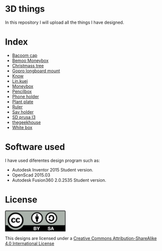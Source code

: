 # 3D things
In this repository I will upload all the things I have designed.

# Index
* [Bacoom cap](https://github.com/darkomen/3D.Things/tree/master/bacoom.cap)
* [Bemoo Moneybox](https://github.com/darkomen/3D.Things/tree/master/bemoo.moneybox)
* [Christmass tree](https://github.com/darkomen/3D.Things/tree/master/christmass.tree)
* [Gopro longboard mount](https://github.com/darkomen/3D.Things/tree/master/gopro.longboard)
* [Know](https://github.com/darkomen/3D.Things/tree/master/knob)
* [Lin.kuei](https://github.com/darkomen/3D.Things/tree/master/lin.kuei)
* [Moneybox](https://github.com/darkomen/3D.Things/tree/master/moneybox)
* [Pencilbox](https://github.com/darkomen/3D.Things/tree/master/pencil.box)
* [Phone holder](https://github.com/darkomen/3D.Things/tree/master/phone.holder)
* [Plant plate](https://github.com/darkomen/3D.Things/tree/master/plant.plate)
* [Ruler](https://github.com/darkomen/3D.Things/tree/master/ruler)
* [Sav holder](https://github.com/darkomen/3D.Things/tree/master/sav.holder)
* [SD prusa I3](https://github.com/darkomen/3D.Things/tree/master/sd.prusai3)
* [thegeekhouse](https://github.com/darkomen/3D.Things/tree/master/thegeekhouse)
* [White box](https://github.com/darkomen/3D.Things/tree/master/white.box)

# Software used
I have used diferentes design program such as:
* Autodesk Inventor 2015 Student version.
* OpenScad 2015.03
* Autodesk Fusion360 2.0.2535 Student version.

# License
<img src="by-sa.png" width="200" align = "center">

This designs are licensed under a [Creative Commons Attribution-ShareAlike 4.0 International License](http://creativecommons.org/licenses/by-sa/4.0/)
